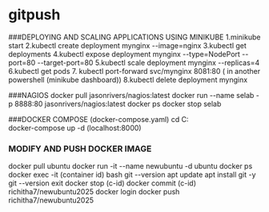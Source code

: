 # gitpush
###DEPLOYING AND SCALING APPLICATIONS USING MINIKUBE
 1.minikube start
 2.kubectl create deployment mynginx --image=nginx
 3.kubectl get deployments
 4.kubectl expose deployment mynginx --type=NodePort --port=80 --target-port=80
 5.kubectl scale deployment mynginx --replicas=4
 6.kubectl get pods
7. kubectl port-forward svc/mynginx 8081:80
( in another powershell (minikube dashboard))
 8.kubectl delete deployment mynginx

###NAGIOS
docker pull jasonrivers/nagios:latest
docker run --name selab -p 8888:80 jasonrivers/nagios:latest
docker ps
docker stop selab

###DOCKER COMPOSE
(docker-compose.yaml)
cd C:\
docker-compose up -d
(localhost:8000)

### MODIFY AND PUSH DOCKER IMAGE
docker pull ubuntu
docker run -it --name newubuntu -d ubuntu
docker ps
docker exec -it (container id) bash
git --version
apt update
apt install git -y
git --version
exit
docker stop (c-id)
docker commit (c-id) richitha7/newubuntu2025
docker login
docker push richitha7/newubuntu2025


